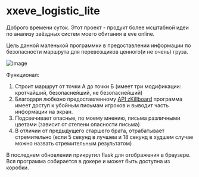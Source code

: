 # xxeve_logistic_lite
Доброго времени суток. 
Этот проект - продукт более мсштабной идеи по анализу звёздных систем моего обитания в eve online.

Цель данной маленькой программки в предоставлении информации по безопасности маршрута для перевозщиков ценного(и не очень) груза.

![image](https://user-images.githubusercontent.com/59264679/220176169-72c787ae-0ae7-472a-ac27-d04d47893871.png)

Функционал:
1) Строит маршрут от точки А до точки Б (имеет три модификации: кротчайший, безопаснейший, не безопаснейший)
2) Благодаря любезно предоставленному [API zKillboard](https://github.com/zKillboard/zKillboard) программа имеет доступ к убойным письмам игроков и выводит часть информации на экран.
3) Подсвечивает опасные, по моему мнению, письма различными цветами (зависит от степени опасности письма)
4) В отличии от предыдущего старшего брата, отрабатывает стремительно (если 5 секунд в лучшем и 18 секунд в худшем случае можно назвать стремительным результатом)

В последнем обновлении прикрутил flask для отображения в браузере. Вся программа собирается в докере и может быть доступна из коробки.
